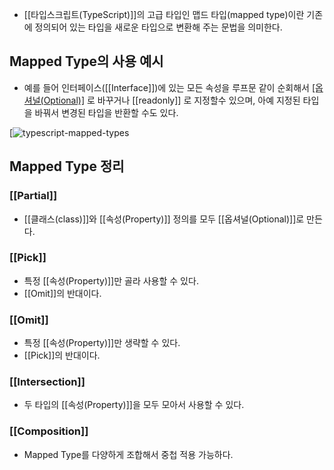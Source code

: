 - [[타입스크립트(TypeScript)]]의 고급 타입인 맵드 타입(mapped type)이란 기존에 정의되어 있는 타입을 새로운 타입으로 변환해 주는 문법을 의미한다. 


## Mapped Type의 사용 예시

- 예를 들어 인터페이스([[Interface]])에 있는 모든 속성을 루프문 같이 순회해서 [[옵셔널(Optional)]](`?`) 로 바꾸거나 [[readonly]] 로 지정할수 있으며, 아예 지정된 타입을 바꿔서 변경된 타입을 반환할 수도 있다.

[![typescript-mapped-types](https://blog.kakaocdn.net/dn/dS7jVe/btrH3RGxRB2/LjO6CXOXlNKWdhxFKrpdsK/img.png)


## Mapped Type 정리
### [[Partial]]

- [[클래스(class)]]와 [[속성(Property)]] 정의를 모두 [[옵셔널(Optional)]]로 만든다.
### [[Pick]]

- 특정 [[속성(Property)]]만 골라 사용할 수 있다.
- [[Omit]]의 반대이다.
### [[Omit]]

- 특정 [[속성(Property)]]만 생략할 수 있다.
- [[Pick]]의 반대이다.
### [[Intersection]]

- 두 타입의 [[속성(Property)]]을 모두 모아서 사용할 수 있다.
### [[Composition]]

- Mapped Type를 다양하게 조합해서 중첩 적용 가능하다.